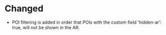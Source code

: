 # Changed

- POI filtering is added in order that POIs with the custom field ‘hidden-ar’: true, will not be shown in the AR.
